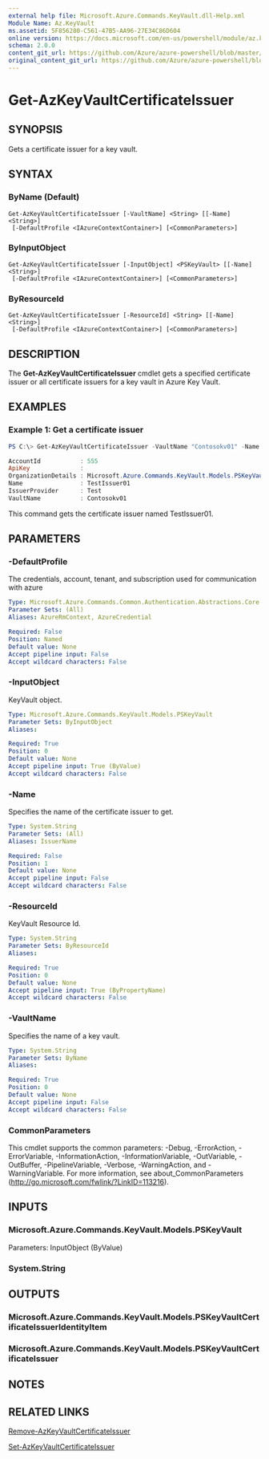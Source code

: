 ```yaml
---
external help file: Microsoft.Azure.Commands.KeyVault.dll-Help.xml
Module Name: Az.KeyVault
ms.assetid: 5F856280-C561-47B5-AA96-27E34C86D604
online version: https://docs.microsoft.com/en-us/powershell/module/az.keyvault/get-azkeyvaultcertificateissuer
schema: 2.0.0
content_git_url: https://github.com/Azure/azure-powershell/blob/master/src/ResourceManager/KeyVault/Commands.KeyVault/help/Get-AzKeyVaultCertificateIssuer.md
original_content_git_url: https://github.com/Azure/azure-powershell/blob/master/src/ResourceManager/KeyVault/Commands.KeyVault/help/Get-AzKeyVaultCertificateIssuer.md
---
```


# Get-AzKeyVaultCertificateIssuer

## SYNOPSIS
Gets a certificate issuer for a key vault.

## SYNTAX

### ByName (Default)
```
Get-AzKeyVaultCertificateIssuer [-VaultName] <String> [[-Name] <String>]
 [-DefaultProfile <IAzureContextContainer>] [<CommonParameters>]
```

### ByInputObject
```
Get-AzKeyVaultCertificateIssuer [-InputObject] <PSKeyVault> [[-Name] <String>]
 [-DefaultProfile <IAzureContextContainer>] [<CommonParameters>]
```

### ByResourceId
```
Get-AzKeyVaultCertificateIssuer [-ResourceId] <String> [[-Name] <String>]
 [-DefaultProfile <IAzureContextContainer>] [<CommonParameters>]
```

## DESCRIPTION
The **Get-AzKeyVaultCertificateIssuer** cmdlet gets a specified certificate issuer or all certificate issuers for a key vault in Azure Key Vault.

## EXAMPLES

### Example 1: Get a certificate issuer
```powershell
PS C:\> Get-AzKeyVaultCertificateIssuer -VaultName "Contosokv01" -Name "TestIssuer01"

AccountId           : 555
ApiKey              :
OrganizationDetails : Microsoft.Azure.Commands.KeyVault.Models.PSKeyVaultCertificateOrganizationDetails
Name                : TestIssuer01
IssuerProvider      : Test
VaultName           : Contosokv01
```

This command gets the certificate issuer named TestIssuer01.

## PARAMETERS

### -DefaultProfile
The credentials, account, tenant, and subscription used for communication with azure

```yaml
Type: Microsoft.Azure.Commands.Common.Authentication.Abstractions.Core.IAzureContextContainer
Parameter Sets: (All)
Aliases: AzureRmContext, AzureCredential

Required: False
Position: Named
Default value: None
Accept pipeline input: False
Accept wildcard characters: False
```

### -InputObject
KeyVault object.

```yaml
Type: Microsoft.Azure.Commands.KeyVault.Models.PSKeyVault
Parameter Sets: ByInputObject
Aliases:

Required: True
Position: 0
Default value: None
Accept pipeline input: True (ByValue)
Accept wildcard characters: False
```

### -Name
Specifies the name of the certificate issuer to get.

```yaml
Type: System.String
Parameter Sets: (All)
Aliases: IssuerName

Required: False
Position: 1
Default value: None
Accept pipeline input: False
Accept wildcard characters: False
```

### -ResourceId
KeyVault Resource Id.

```yaml
Type: System.String
Parameter Sets: ByResourceId
Aliases:

Required: True
Position: 0
Default value: None
Accept pipeline input: True (ByPropertyName)
Accept wildcard characters: False
```

### -VaultName
Specifies the name of a key vault.

```yaml
Type: System.String
Parameter Sets: ByName
Aliases:

Required: True
Position: 0
Default value: None
Accept pipeline input: False
Accept wildcard characters: False
```

### CommonParameters
This cmdlet supports the common parameters: -Debug, -ErrorAction, -ErrorVariable, -InformationAction, -InformationVariable, -OutVariable, -OutBuffer, -PipelineVariable, -Verbose, -WarningAction, and -WarningVariable. For more information, see about_CommonParameters (http://go.microsoft.com/fwlink/?LinkID=113216).

## INPUTS

### Microsoft.Azure.Commands.KeyVault.Models.PSKeyVault
Parameters: InputObject (ByValue)

### System.String

## OUTPUTS

### Microsoft.Azure.Commands.KeyVault.Models.PSKeyVaultCertificateIssuerIdentityItem

### Microsoft.Azure.Commands.KeyVault.Models.PSKeyVaultCertificateIssuer

## NOTES

## RELATED LINKS

[Remove-AzKeyVaultCertificateIssuer](./Remove-AzKeyVaultCertificateIssuer.md)

[Set-AzKeyVaultCertificateIssuer](./Set-AzKeyVaultCertificateIssuer.md)


